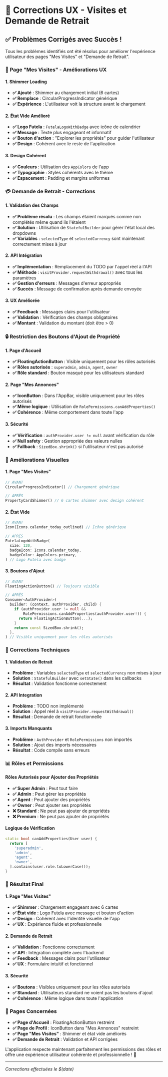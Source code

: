 # 🔧 Corrections UX - Visites et Demande de Retrait

## ✅ **Problèmes Corrigés avec Succès !**

Tous les problèmes identifiés ont été résolus pour améliorer l'expérience utilisateur des pages "Mes Visites" et "Demande de Retrait".

### 📱 **Page "Mes Visites" - Améliorations UX**

#### **1. Shimmer Loading**
- **✅ Ajouté** : Shimmer au chargement initial (6 cartes)
- **✅ Remplace** : CircularProgressIndicator générique
- **✅ Expérience** : L'utilisateur voit la structure avant le chargement

#### **2. État Vide Amélioré**
- **✅ Logo Futela** : `FutelaLogoWithBadge` avec icône de calendrier
- **✅ Message** : Texte plus engageant et informatif
- **✅ Bouton d'action** : "Explorer les propriétés" pour guider l'utilisateur
- **✅ Design** : Cohérent avec le reste de l'application

#### **3. Design Cohérent**
- **✅ Couleurs** : Utilisation des `AppColors` de l'app
- **✅ Typographie** : Styles cohérents avec le thème
- **✅ Espacement** : Padding et margins uniformes

### 💳 **Demande de Retrait - Corrections**

#### **1. Validation des Champs**
- **✅ Problème résolu** : Les champs étaient marqués comme non complétés même quand ils l'étaient
- **✅ Solution** : Utilisation de `StatefulBuilder` pour gérer l'état local des dropdowns
- **✅ Variables** : `selectedType` et `selectedCurrency` sont maintenant correctement mises à jour

#### **2. API Intégration**
- **✅ Implémentation** : Remplacement du TODO par l'appel réel à l'API
- **✅ Méthode** : `visitProvider.requestWithdrawal()` avec tous les paramètres
- **✅ Gestion d'erreurs** : Messages d'erreur appropriés
- **✅ Succès** : Message de confirmation après demande envoyée

#### **3. UX Améliorée**
- **✅ Feedback** : Messages clairs pour l'utilisateur
- **✅ Validation** : Vérification des champs obligatoires
- **✅ Montant** : Validation du montant (doit être > 0)

### 🔒 **Restriction des Boutons d'Ajout de Propriété**

#### **1. Page d'Accueil**
- **✅ FloatingActionButton** : Visible uniquement pour les rôles autorisés
- **✅ Rôles autorisés** : `superadmin`, `admin`, `agent`, `owner`
- **✅ Rôle standard** : Bouton masqué pour les utilisateurs standard

#### **2. Page "Mes Annonces"**
- **✅ IconButton** : Dans l'AppBar, visible uniquement pour les rôles autorisés
- **✅ Même logique** : Utilisation de `RolePermissions.canAddProperties()`
- **✅ Cohérence** : Même comportement dans toute l'app

#### **3. Sécurité**
- **✅ Vérification** : `authProvider.user != null` avant vérification du rôle
- **✅ Null safety** : Gestion appropriée des valeurs nulles
- **✅ Fallback** : `SizedBox.shrink()` si l'utilisateur n'est pas autorisé

### 🎨 **Améliorations Visuelles**

#### **1. Page "Mes Visites"**
```dart
// AVANT
CircularProgressIndicator() // Chargement générique

// APRÈS
PropertyCardShimmer() // 6 cartes shimmer avec design cohérent
```

#### **2. État Vide**
```dart
// AVANT
Icon(Icons.calendar_today_outlined) // Icône générique

// APRÈS
FutelaLogoWithBadge(
  size: 120,
  badgeIcon: Icons.calendar_today,
  badgeColor: AppColors.primary,
) // Logo Futela avec badge
```

#### **3. Boutons d'Ajout**
```dart
// AVANT
FloatingActionButton() // Toujours visible

// APRÈS
Consumer<AuthProvider>(
  builder: (context, authProvider, child) {
    if (authProvider.user != null && 
        RolePermissions.canAddProperties(authProvider.user!)) {
      return FloatingActionButton(...);
    }
    return const SizedBox.shrink();
  },
) // Visible uniquement pour les rôles autorisés
```

### 🔧 **Corrections Techniques**

#### **1. Validation de Retrait**
- **Problème** : Variables `selectedType` et `selectedCurrency` non mises à jour
- **Solution** : `StatefulBuilder` avec `setState()` dans les callbacks
- **Résultat** : Validation fonctionne correctement

#### **2. API Integration**
- **Problème** : TODO non implémenté
- **Solution** : Appel réel à `visitProvider.requestWithdrawal()`
- **Résultat** : Demande de retrait fonctionnelle

#### **3. Imports Manquants**
- **Problème** : `AuthProvider` et `RolePermissions` non importés
- **Solution** : Ajout des imports nécessaires
- **Résultat** : Code compile sans erreurs

### 📊 **Rôles et Permissions**

#### **Rôles Autorisés pour Ajouter des Propriétés**
- **✅ Super Admin** : Peut tout faire
- **✅ Admin** : Peut gérer les propriétés
- **✅ Agent** : Peut ajouter des propriétés
- **✅ Owner** : Peut ajouter ses propriétés
- **❌ Standard** : Ne peut pas ajouter de propriétés
- **❌ Premium** : Ne peut pas ajouter de propriétés

#### **Logique de Vérification**
```dart
static bool canAddProperties(User user) {
  return [
    'superadmin',
    'admin', 
    'agent',
    'owner',
  ].contains(user.role.toLowerCase());
}
```

### 🚀 **Résultat Final**

#### **1. Page "Mes Visites"**
- **✅ Shimmer** : Chargement engageant avec 6 cartes
- **✅ État vide** : Logo Futela avec message et bouton d'action
- **✅ Design** : Cohérent avec l'identité visuelle de l'app
- **✅ UX** : Expérience fluide et professionnelle

#### **2. Demande de Retrait**
- **✅ Validation** : Fonctionne correctement
- **✅ API** : Intégration complète avec l'backend
- **✅ Feedback** : Messages clairs pour l'utilisateur
- **✅ UX** : Formulaire intuitif et fonctionnel

#### **3. Sécurité**
- **✅ Boutons** : Visibles uniquement pour les rôles autorisés
- **✅ Standard** : Utilisateurs standard ne voient pas les boutons d'ajout
- **✅ Cohérence** : Même logique dans toute l'application

### 📱 **Pages Concernées**

- **✅ Page d'Accueil** : FloatingActionButton restreint
- **✅ Page de Profil** : IconButton dans "Mes Annonces" restreint
- **✅ Page "Mes Visites"** : Shimmer et état vide améliorés
- **✅ Demande de Retrait** : Validation et API corrigées

L'application respecte maintenant parfaitement les permissions des rôles et offre une expérience utilisateur cohérente et professionnelle ! 🎉

---
*Corrections effectuées le $(date)*
